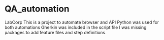 # QA_automation
LabCorp
This is a project to automate browser and API
Python was used for both automations
Gherkin was included in the script file
I was missing packages to add feature files and step definitions
